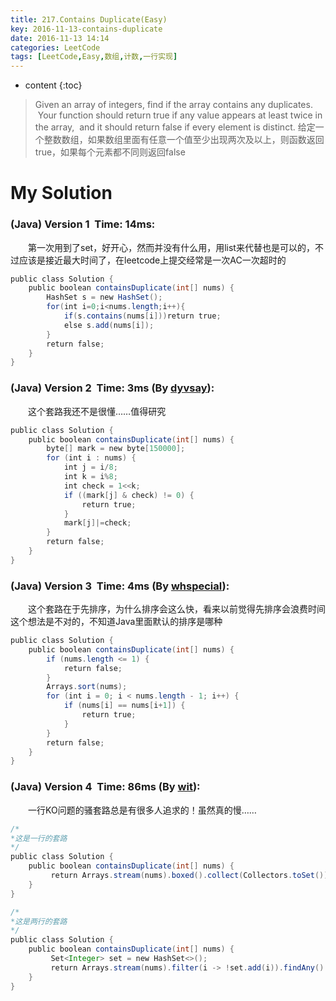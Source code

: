 ```yaml
---
title: 217.Contains Duplicate(Easy)
key: 2016-11-13-contains-duplicate
date: 2016-11-13 14:14
categories: LeetCode
tags: [LeetCode,Easy,数组,计数,一行实现]
---
```


* content
{:toc}


>Given an array of integers, find if the array contains any duplicates.
 Your function should return true if any value appears at least twice in the array, 
and it should return false if every element is distinct.
给定一个整数数组，如果数组里面有任意一个值至少出现两次及以上，则函数返回true，如果每个元素都不同则返回false

# My Solution
### (Java) Version 1  Time: 14ms:
　　第一次用到了set，好开心，然而并没有什么用，用list来代替也是可以的，不过应该是接近最大时间了，在leetcode上提交经常是一次AC一次超时的
```java
public class Solution {
    public boolean containsDuplicate(int[] nums) {
        HashSet s = new HashSet();
        for(int i=0;i<nums.length;i++){
            if(s.contains(nums[i]))return true;
            else s.add(nums[i]);
        }
        return false;
    }
}
```
### (Java) Version 2  Time: 3ms (By [dyvsay](https://discuss.leetcode.com/user/dyvsay)):
　　这个套路我还不是很懂……值得研究
```java
public class Solution {
    public boolean containsDuplicate(int[] nums) {
        byte[] mark = new byte[150000];
        for (int i : nums) {
            int j = i/8;
            int k = i%8;
            int check = 1<<k;
            if ((mark[j] & check) != 0) {
                return true;
            }
            mark[j]|=check;
        }
        return false;
    }
}
```
### (Java) Version 3  Time: 4ms (By [whspecial](https://discuss.leetcode.com/user/whspecial)):
　　这个套路在于先排序，为什么排序会这么快，看来以前觉得先排序会浪费时间这个想法是不对的，不知道Java里面默认的排序是哪种
```java
public class Solution {
    public boolean containsDuplicate(int[] nums) {
        if (nums.length <= 1) {
            return false;
        }
        Arrays.sort(nums);
        for (int i = 0; i < nums.length - 1; i++) {
            if (nums[i] == nums[i+1]) {
                return true;
            }
        }
        return false;
    }
}
```
### (Java) Version 4  Time: 86ms (By [wit](https://discuss.leetcode.com/user/wit)):
　　一行KO问题的骚套路总是有很多人追求的！虽然真的慢……
```java
/*
*这是一行的套路
*/
public class Solution {
    public boolean containsDuplicate(int[] nums) {
         return Arrays.stream(nums).boxed().collect(Collectors.toSet()).size() < nums.length;
    }
}
```

```java
/*
*这是两行的套路
*/
public class Solution {
    public boolean containsDuplicate(int[] nums) {
         Set<Integer> set = new HashSet<>();
         return Arrays.stream(nums).filter(i -> !set.add(i)).findAny().isPresent();
    }
}
```
